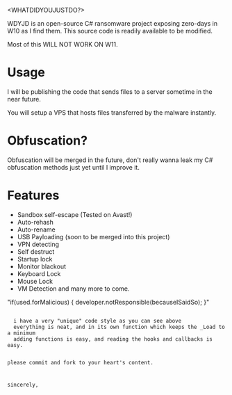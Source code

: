 <WHATDIDYOUJUSTDO?>

WDYJD is an open-source C# ransomware project exposing zero-days in W10 as I find them. This source code is readily available to be modified.

Most of this WILL NOT WORK ON W11.

# Usage

I will be publishing the code that sends files to a server sometime in the near future.

You will setup a VPS that hosts files transferred by the malware instantly.

# Obfuscation?

Obfuscation will be merged in the future, don't really wanna leak my C# obfuscation methods just yet until I improve it.

# Features

- Sandbox self-escape (Tested on Avast!)
- Auto-rehash
- Auto-rename
- USB Payloading (soon to be merged into this project)
- VPN detecting
- Self destruct
- Startup lock
- Monitor blackout
- Keyboard Lock
- Mouse Lock
- VM Detection
and many more to come.


  
"if(used.forMalicious)
  {
    developer.notResponsible(becauseISaidSo);
  }"
  
<CODE STYLE>
  i have a very "unique" code style as you can see above
  everything is neat, and in its own function which keeps the _Load to a minimum
  adding functions is easy, and reading the hooks and callbacks is easy.
  
  please commit and fork to your heart's content.
  

sincerely,
<yoursorrow>

